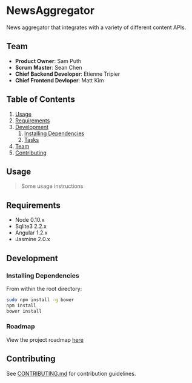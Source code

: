 # NewsAggregator

News aggregator that integrates with a variety of different content APIs.

## Team

  - __Product Owner__: Sam Puth
  - __Scrum Master__: Sean Chen
  - __Chief Backend Developer__: Etienne Tripier
  - __Chief Frontend Devloper__: Matt Kim

## Table of Contents

1. [Usage](#Usage)
1. [Requirements](#requirements)
1. [Development](#development)
    1. [Installing Dependencies](#installing-dependencies)
    1. [Tasks](#tasks)
1. [Team](#team)
1. [Contributing](#contributing)

## Usage

> Some usage instructions

## Requirements

- Node 0.10.x
- Sqlite3 2.2.x
- Angular 1.2.x
- Jasmine 2.0.x

## Development

### Installing Dependencies

From within the root directory:

```sh
sudo npm install -g bower
npm install
bower install
```

### Roadmap

View the project roadmap [here](https://github.com/Northern-Moose/newsaggregator/issues)

## Contributing

See [CONTRIBUTING.md](CONTRIBUTING.md) for contribution guidelines.
